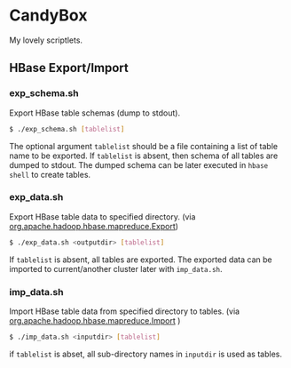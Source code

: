 CandyBox
=====

My lovely scriptlets.

HBase Export/Import
-------------------

### exp_schema.sh
Export HBase table schemas (dump to stdout).
```bash
$ ./exp_schema.sh [tablelist]
```
The optional argument `tablelist` should be a file containing a list of table name to be exported. If `tablelist` is absent, then schema of all tables are dumped to stdout.
The dumped schema can be later executed in `hbase shell` to create tables.

### exp_data.sh
Export HBase table data to specified directory. (via [org.apache.hadoop.hbase.mapreduce.Export](http://hbase.apache.org/book/ops_mgt.html#export))
```bash
$ ./exp_data.sh <outputdir> [tablelist]
```
If `tablelist` is absent, all tables are exported. The exported data can be imported to current/another cluster later with `imp_data.sh`.

### imp_data.sh
Import HBase table data from specified directory to tables. (via [org.apache.hadoop.hbase.mapreduce.Import](http://hbase.apache.org/book/ops_mgt.html#import) )
```bash
$ ./imp_data.sh <inputdir> [tablelist]
```
if `tablelist` is abset, all sub-directory names in `inputdir` is used as tables.
